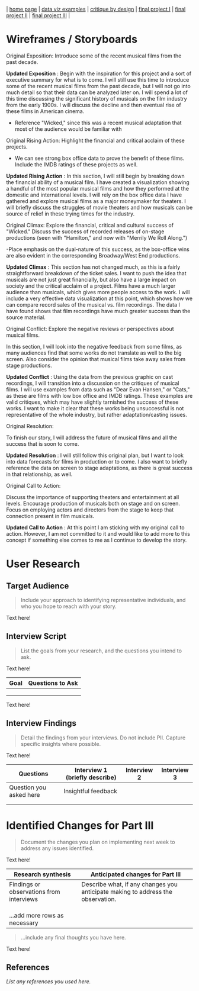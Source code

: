 | [home page](https://cmustudent.github.io/tswd-portfolio-templates/) | [data viz examples](dataviz-examples) | [critique by design](critique-by-design) | [final project I](final-project-part-one) | [final project II](final-project-part-two) | [final project III](final-project-part-three) |

# Wireframes / Storyboards

Original Exposition: Introduce some of the recent musical films from the past decade.

**Updated Exposition** : 
Begin with the inspiration for this project and a sort of executive summary for what is to come. I will still use this time to introduce some of the recent musical films from the past decade, but I will not go into much detail so that their data can be analyzed later on. I will spend a lot of this time discussing the significant history of musicals on the film industry from the early 1900s. I will discuss the decline and then eventual rise of these films in American cinema. 
 - Reference "Wicked," since this was a recent musical adaptation that most of the audience would be familiar with

Original Rising Action: Highlight the financial and critical acclaim of these projects.

 - We can see strong box office data to prove the benefit of these films. Include the IMDB ratings of these projects as well.

**Updated Rising Action** :
In this section, I will still begin by breaking down the financial ability of a musical film. I have created a visualization showing a handful of the most popular musical films and how they performed at the domestic and international levels. I will rely on the box office data I have gathered and explore musical films as a major moneymaker for theaters. I will briefly discuss the struggles of movie theaters and how musicals can be source of relief in these trying times for the industry. 

Original Climax: Explore the financial, critical and cultural success of "Wicked." Discuss the success of recorded releases of on-stage productions (seen with "Hamilton," and now with "Merrily We Roll Along.")

-Place emphasis on the dual-nature of this success, as the box-office wins are also evident in the corresponding Broadway/West End productions.

**Updated Climax** :
This section has not changed much, as this is a fairly straightforward breakdown of the ticket sales. I want to push the idea that musicals are not just great financially, but also have a large impact on society and the critical acclaim of a project. Films have a much larger audience than musicals, which gives more people access to the work. I will include a very effective data visualization at this point, which shows how we can compare record sales of the musical vs. film recordings. The data I have found shows that film recordings have much greater success than the source material. 

Original Conflict: Explore the negative reviews or perspectives about musical films.

In this section, I will look into the negative feedback from some films, as many audiences find that some works do not translate as well to the big screen. Also consider the opinion that musical films take away sales from stage productions.

**Updated Conflict** :
Using the data from the previous graphic on cast recordings, I will transition into a discussion on the critiques of musical films. I will use examples from data such as "Dear Evan Hansen," or "Cats," as these are films with low box office and IMDB ratings. These examples are valid critiques, which may have slightly tarnished the success of these works. I want to make it clear that these works being unsuccessful is not representative of the whole industry, but rather adaptation/casting issues. 

Original Resolution:

To finish our story, I will address the future of musical films and all the success that is soon to come.

**Updated Resolution** :
I will still follow this original plan, but I want to look into data forecasts for films in production or to come. I also want to briefly reference the data on screen to stage adaptations, as there is great success in that relationship, as well. 

Original Call to Action:

Discuss the importance of supporting theaters and entertainment at all levels. Encourage production of musicals both on stage and on screen. Focus on employing actors and directors from the stage to keep that connection present in film musicals.

**Updated Call to Action** :
At this point I am sticking with my original call to action. However, I am not committed to it and would like to add more to this concept if something else comes to me as I continue to develop the story. 


# User Research 

## Target Audience
> Include your approach to identifying representative individuals, and who you hope to reach with your story. 

Text here!

## Interview Script
> List the goals from your research, and the questions you intend to ask. 

Text here!

| Goal | Questions to Ask |
|------|------------------|
|      |                  |
|      |                  |
|      |                  |


Text here!

## Interview Findings
> Detail the findings from your interviews.  Do not include PII.  Capture specific insights where possible.

Text here!

| Questions               | Interview 1 (briefly describe) | Interview 2 | Interview 3 |
|-------------------------|--------------------------------|-------------|-------------|
| Question you asked here | Insightful feedback            |             |             |
|                         |                                |             |             |
|                         |                                |             |             |


# Identified Changes for Part III
> Document the changes you plan on implementing next week to address any issues identified.  

Text here!

| Research synthesis                       | Anticipated changes for Part III                                                |
|------------------------------------------|---------------------------------------------------------------------------------|
| Findings or observations from interviews | Describe what, if any changes you anticipate making to address the observation. |
|                                          |                                                                                 |
|                                          |                                                                                 |
|                                          |                                                                                 |
| ...add more rows as necessary            |                                                                                 |

> ...include any final thoughts you have here. 

Text here!


## References
_List any references you used here._



